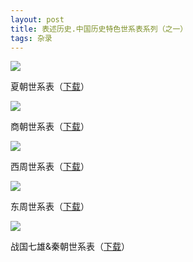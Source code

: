 ```yaml
---
layout: post
title: 表述历史.中国历史特色世系表系列（之一）
tags: 杂录
---
```


![](http://image.cpxxpc.com/biaoshu1-1.jpg-700)

夏朝世系表（[下载](http://down.cpxxpc.com/xiachao.doc)）

![](http://image.cpxxpc.com/biaoshu1-2.jpg-700)

商朝世系表（[下载](http://down.cpxxpc.com/shangchao.doc)）

![](http://image.cpxxpc.com/biaoshu1-3.jpg-700)

西周世系表（[下载](http://down.cpxxpc.com/xizhou.doc)）

![](http://image.cpxxpc.com/biaoshu1-4.jpg-700)

东周世系表（[下载](http://down.cpxxpc.com/dongzhou.doc)）

![](http://image.cpxxpc.com/biaoshu1-5.jpg-700)

战国七雄&秦朝世系表（[下载](http://down.cpxxpc.com/zhanguo.doc)）

